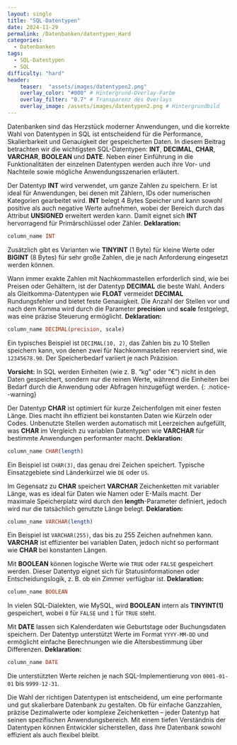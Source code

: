 ```yaml
---
layout: single
title: "SQL-Datentypen"
date: 2024-11-29
permalink: /Datenbanken/datentypen_Hard
categories: 
  - Datenbanken
tags: 
  - SQL-Datentypen
  - SQL
difficulty: "hard"
header:
    teaser:  "assets/images/datentypen2.png"
    overlay_color: "#000" # Hintergrund-Overlay-Farbe
    overlay_filter: "0.7" # Transparenz des Overlays
    overlay_image: /assets/images/datentypen2.png # Hintergrundbild
---
```


Datenbanken sind das Herzstück moderner Anwendungen, und die korrekte Wahl von Datentypen in SQL ist entscheidend für die Performance, Skalierbarkeit und Genauigkeit der gespeicherten Daten. In diesem Beitrag betrachten wir die wichtigsten SQL-Datentypen: **INT**, **DECIMAL**, **CHAR**, **VARCHAR**, **BOOLEAN** und **DATE**. Neben einer Einführung in die Funktionalitäten der einzelnen Datentypen werden auch ihre Vor- und Nachteile sowie mögliche Anwendungsszenarien erläutert.

Der Datentyp **INT** wird verwendet, um ganze Zahlen zu speichern. Er ist ideal für Anwendungen, bei denen mit Zählern, IDs oder numerischen Kategorien gearbeitet wird. **INT** belegt 4 Bytes Speicher und kann sowohl positive als auch negative Werte aufnehmen, wobei der Bereich durch das Attribut **UNSIGNED** erweitert werden kann. Damit eignet sich **INT** hervorragend für Primärschlüssel oder Zähler. 
**Deklaration:** 
```sql
column_name INT
```
Zusätzlich gibt es Varianten wie **TINYINT** (1 Byte) für kleine Werte oder **BIGINT** (8 Bytes) für sehr große Zahlen, die je nach Anforderung eingesetzt werden können.

Wann immer exakte Zahlen mit Nachkommastellen erforderlich sind, wie bei Preisen oder Gehältern, ist der Datentyp **DECIMAL** die beste Wahl. Anders als Gleitkomma-Datentypen wie **FLOAT** vermeidet **DECIMAL** Rundungsfehler und bietet feste Genauigkeit. Die Anzahl der Stellen vor und nach dem Komma wird durch die Parameter **precision** und **scale** festgelegt, was eine präzise Steuerung ermöglicht. 
**Deklaration:**
```sql
column_name DECIMAL(precision, scale)
```
Ein typisches Beispiel ist `DECIMAL(10, 2)`, das Zahlen bis zu 10 Stellen speichern kann, von denen zwei für Nachkommastellen reserviert sind, wie `12345678.90`. Der Speicherbedarf variiert je nach Präzision.

**Vorsicht:** In SQL werden Einheiten (wie z. B. “kg” oder “€”) nicht in den Daten gespeichert, sondern nur die reinen Werte, während die Einheiten bei Bedarf durch die Anwendung oder Abfragen hinzugefügt werden.
{: .notice--warning}


Der Datentyp **CHAR** ist optimiert für kurze Zeichenfolgen mit einer festen Länge. Dies macht ihn effizient bei konstanten Daten wie Kürzeln oder Codes. Unbenutzte Stellen werden automatisch mit Leerzeichen aufgefüllt, was **CHAR** im Vergleich zu variablen Datentypen wie **VARCHAR** für bestimmte Anwendungen performanter macht.
**Deklaration:**
```sql
column_name CHAR(length)
```
Ein Beispiel ist `CHAR(3)`, das genau drei Zeichen speichert. Typische Einsatzgebiete sind Länderkürzel wie `DE` oder `US`.

Im Gegensatz zu **CHAR** speichert **VARCHAR** Zeichenketten mit variabler Länge, was es ideal für Daten wie Namen oder E-Mails macht. Der maximale Speicherplatz wird durch den **length**-Parameter definiert, jedoch wird nur die tatsächlich genutzte Länge belegt.
**Deklaration:**
```sql
column_name VARCHAR(length)
```
Ein Beispiel ist `VARCHAR(255)`, das bis zu 255 Zeichen aufnehmen kann. **VARCHAR** ist effizienter bei variablen Daten, jedoch nicht so performant wie **CHAR** bei konstanten Längen.

Mit **BOOLEAN** können logische Werte wie `TRUE` oder `FALSE` gespeichert werden. Dieser Datentyp eignet sich für Statusinformationen oder Entscheidungslogik, z. B. ob ein Zimmer verfügbar ist.
**Deklaration:**
```sql
column_name BOOLEAN
```
In vielen SQL-Dialekten, wie MySQL, wird **BOOLEAN** intern als **TINYINT(1)** gespeichert, wobei `0` für `FALSE` und `1` für `TRUE` steht.

Mit **DATE** lassen sich Kalenderdaten wie Geburtstage oder Buchungsdaten speichern. Der Datentyp unterstützt Werte im Format `YYYY-MM-DD` und ermöglicht einfache Berechnungen wie die Altersbestimmung über Differenzen.
**Deklaration:**
```sql
column_name DATE
```
Die unterstützten Werte reichen je nach SQL-Implementierung von `0001-01-01` bis `9999-12-31`.

Die Wahl der richtigen Datentypen ist entscheidend, um eine performante und gut skalierbare Datenbank zu gestalten. Ob für einfache Ganzzahlen, präzise Dezimalwerte oder komplexe Zeichenketten – jeder Datentyp hat seinen spezifischen Anwendungsbereich. Mit einem tiefen Verständnis der Datentypen können Entwickler sicherstellen, dass ihre Datenbank sowohl effizient als auch flexibel bleibt.